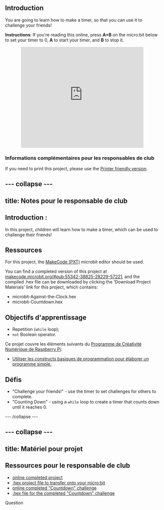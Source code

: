 ## Introduction

You are going to learn how to make a timer, so that you can use it to challenge your friends!

**Instructions**: If you're reading this online, press **A+B** on the micro:bit below to set your timer to 0, **A** to start your timer, and **B** to stop it.

<div class="trinket" style="width:400px;margin: 0 auto;">
<div style="position:relative;height:0;padding-bottom:81.97%;overflow:hidden;"><iframe style="position:absolute;top:0;left:0;width:100%;height:100%;" src="https://makecode.microbit.org/---run?id=_iRqcVkfXiffq" allowfullscreen="allowfullscreen" sandbox="allow-popups allow-scripts allow-same-origin" frameborder="0"></iframe></div>
</div>

### Informations complémentaires pour les responsables de club

If you need to print this project, please use the [Printer friendly version](https://projects.raspberrypi.org/en/projects/against-the-clock/print).

## \--- collapse \---

## title: Notes pour le responsable de club

## Introduction :

In this project, children will learn how to make a timer, which can be used to challenge their friends!

## Ressources

For this project, the [MakeCode (PXT)](http://jumpto.cc/pxt-new) microbit editor should be used.

You can find a completed version of this project at [makecode.microbit.org/#pub:55342-38825-28229-57221](https://makecode.microbit.org/#pub:55342-38825-28229-57221), and the compiled .hex file can be downloaded by clicking the 'Download Project Materials' link for this project, which contains:

* microbit-Against-the-Clock.hex
* microbit-Countdown.hex

## Objectifs d'apprentissage

* Repetition (`while` loop);
* `not` Boolean operator.

Ce projet couvre les éléments suivants du [Programme de Créativité Numérique de Raspberry Pi](http://rpf.io/curriculum):

* [Utiliser les constructs basiques de programmation pour élaborer un programme simple.](https://www.raspberrypi.org/curriculum/programming/creator)

## Défis

* "Challenge your friends!" - use the timer to set challenges for others to complete.
* "Counting Down" - using a `while` loop to create a timer that counts down until it reaches 0.

\--- /collapse \---

## \--- collapse \---

## title: Matériel pour projet

## Ressources pour le responsable de club

* [online completed project](https://makecode.microbit.org/#pub:55342-38825-28229-57221)
* [.hex project file to transfer onto your micro:bit](resources/microbit-Against-the-Clock.hex)
* [online completed "Countdown" challenge](https://makecode.microbit.org/#pub:69636-14914-13941-21768)
* [.hex file for the completed "Countdown" challenge](resources/microbit-Countdown.hex)

Question